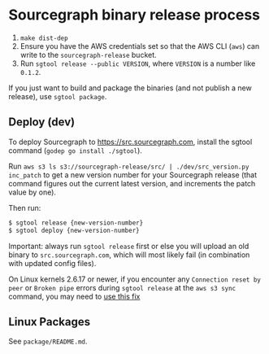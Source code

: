# Sourcegraph binary release process

1. `make dist-dep`
2. Ensure you have the AWS credentials set so that the AWS CLI (`aws`) can write to the `sourcegraph-release` bucket.
3. Run `sgtool release --public VERSION`, where `VERSION` is a number like `0.1.2`.

If you just want to build and package the binaries (and not publish a new release), use `sgtool package`.

## Deploy (dev)

To deploy Sourcegraph to https://src.sourcegraph.com, install the sgtool command (`godep go install ./sgtool`).

Run `aws s3 ls s3://sourcegraph-release/src/ | ./dev/src_version.py inc_patch` to get a new version number for your Sourcegraph release (that command figures out the current latest version, and increments the patch value by one).

Then run:

```bash
$ sgtool release {new-version-number}
$ sgtool deploy {new-version-number}
```

Important: always run `sgtool release` first or else you will upload an old binary to `src.sourcegraph.com`, which will most likely fail (in combination with updated config files).

On Linux kernels 2.6.17 or newer, if you encounter any `Connection reset by peer` or `Broken pipe` errors during `sgtool release` at the `aws s3 sync` command, you may need to [use this fix](http://scie.nti.st/2008/3/14/amazon-s3-and-connection-reset-by-peer/)

## Linux Packages

See `package/README.md`.
